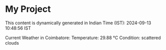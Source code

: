 # My Project

This content is dynamically generated in Indian Time (IST): 2024-09-13 10:48:56 IST


Current Weather in Coimbatore:
Temperature: 29.88 °C
Condition: scattered clouds
